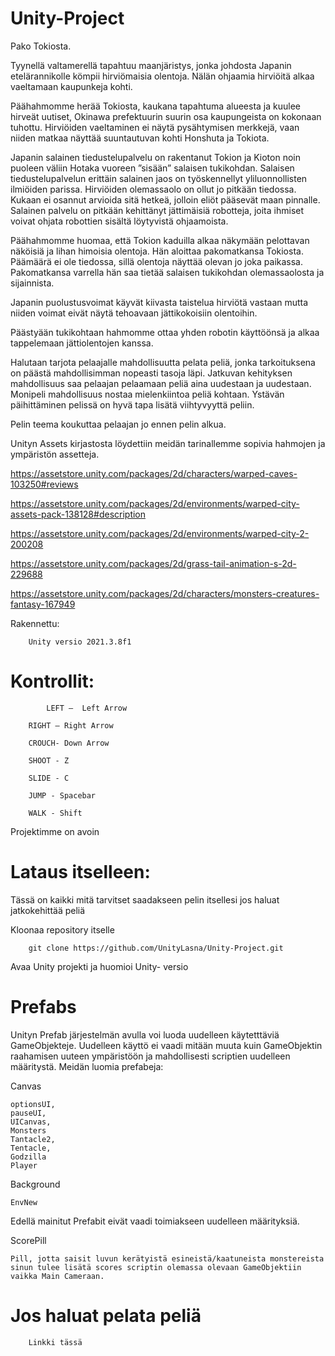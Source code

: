 # Unity-Project


Pako Tokiosta. 

 

Tyynellä valtamerellä tapahtuu maanjäristys, jonka johdosta Japanin etelärannikolle kömpii hirviömaisia olentoja. Nälän ohjaamia hirviöitä alkaa vaeltamaan kaupunkeja kohti.  

Päähahmomme herää Tokiosta, kaukana tapahtuma alueesta ja kuulee hirveät uutiset, Okinawa prefektuurin suurin osa kaupungeista on kokonaan tuhottu. Hirviöiden vaeltaminen ei näytä pysähtymisen merkkejä, vaan niiden matkaa näyttää suuntautuvan kohti Honshuta ja Tokiota.  

Japanin salainen tiedustelupalvelu on rakentanut Tokion ja Kioton noin puoleen väliin Hotaka vuoreen ”sisään” salaisen tukikohdan. Salaisen tiedustelupalvelun erittäin salainen jaos on työskennellyt yliluonnollisten ilmiöiden parissa. Hirviöiden olemassaolo on ollut jo pitkään tiedossa. Kukaan ei osannut arvioida sitä hetkeä, jolloin eliöt pääsevät maan pinnalle. Salainen palvelu on pitkään kehittänyt jättimäisiä robotteja, joita ihmiset voivat ohjata robottien sisältä löytyvistä ohjaamoista.  

Päähahmomme huomaa, että Tokion kaduilla alkaa näkymään pelottavan näköisiä ja lihan himoisia olentoja. Hän aloittaa pakomatkansa Tokiosta. Päämäärä ei ole tiedossa, sillä olentoja näyttää olevan jo joka paikassa. Pakomatkansa varrella hän saa tietää salaisen tukikohdan olemassaolosta ja sijainnista.  

Japanin puolustusvoimat käyvät kiivasta taistelua hirviötä vastaan mutta niiden voimat eivät näytä tehoavaan jättikokoisiin olentoihin. 

Päästyään tukikohtaan hahmomme ottaa yhden robotin käyttöönsä ja alkaa tappelemaan jättiolentojen kanssa.  

 


Halutaan tarjota pelaajalle mahdollisuutta pelata peliä, jonka tarkoituksena on päästä mahdollisimman nopeasti tasoja läpi. Jatkuvan kehityksen mahdollisuus saa pelaajan pelaamaan peliä aina uudestaan ja uudestaan. Monipeli mahdollisuus nostaa mielenkiintoa peliä kohtaan. Ystävän päihittäminen pelissä on hyvä tapa lisätä viihtyvyyttä peliin. 

Pelin teema koukuttaa pelaajan jo ennen pelin alkua. 

 

 

 

 

 

 

Unityn Assets kirjastosta löydettiin meidän tarinallemme sopivia hahmojen ja ympäristön assetteja.  

https://assetstore.unity.com/packages/2d/characters/warped-caves-103250#reviews 

https://assetstore.unity.com/packages/2d/environments/warped-city-assets-pack-138128#description 

https://assetstore.unity.com/packages/2d/environments/warped-city-2-200208 

https://assetstore.unity.com/packages/2d/grass-tail-animation-s-2d-229688

https://assetstore.unity.com/packages/2d/characters/monsters-creatures-fantasy-167949



Rakennettu:   

		Unity versio 2021.3.8f1 

# Kontrollit:	

        	LEFT –  Left Arrow 

		RIGHT – Right Arrow

		CROUCH- Down Arrow

		SHOOT - Z 

		SLIDE - C 

		JUMP - Spacebar 
		
		WALK - Shift
 

Projektimme on avoin 

 

# Lataus itselleen:  

Tässä on kaikki mitä tarvitset saadakseen pelin itsellesi jos haluat jatkokehittää peliä 

Kloonaa repository itselle 

        git clone https://github.com/UnityLasna/Unity-Project.git 

Avaa Unity projekti ja huomioi Unity- versio 

# Prefabs
Unityn Prefab järjestelmän avulla voi luoda uudelleen käytetttäviä GameObjekteje. Uudelleen käyttö ei vaadi mitään muuta kuin GameObjektin raahamisen uuteen ympäristöön ja mahdollisesti scriptien uudelleen määritystä.
Meidän luomia prefabeja: 

Canvas

    optionsUI,
    pauseUI, 
    UICanvas,
    Monsters
    Tantacle2,
    Tentacle,
    Godzilla
    Player

Background
	
	EnvNew
	
Edellä mainitut Prefabit eivät vaadi toimiakseen uudelleen määrityksiä.

ScorePill

	Pill, jotta saisit luvun kerätyistä esineistä/kaatuneista monstereista sinun tulee lisätä scores scriptin olemassa olevaan GameObjektiin vaikka Main Cameraan. 


# Jos haluat pelata peliä  

	    Linkki tässä      
